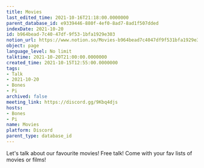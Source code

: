 ```yaml
---
title: Movies
last_edited_time: 2021-10-16T21:18:00.0000000
parent_database_id: e9339446-880f-4ef0-8ad7-8ad1f507dded
indexDate: 2021-10-20
id: b964bead-7c40-47df-9f53-1bfa1929e303
notion_url: https://www.notion.so/Movies-b964bead7c4047df9f531bfa1929e303
object: page
language_level: No limit
talktime: 2021-10-20T21:00:00.0000000
created_time: 2021-10-15T12:55:00.0000000
tags:
- Talk
- 2021-10-20
- Bones
- Pi
archived: false
meeting_link: https://discord.gg/9Kbq4djs
hosts:
- Bones
- Pi
name: Movies
platform: Discord
parent_type: database_id
---
```


Let's talk about our favourite movies!
Free talk! Come with your fav lists of movies or films!


